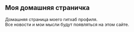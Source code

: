 ## Моя домашняя страничка
Домашняя страница моего гитхаб профиля.  
Все новости и мои мысли будут появляться на этом сайте.  
